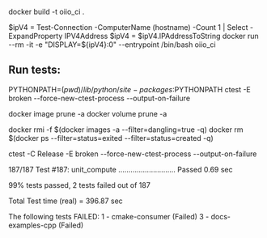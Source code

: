 
docker build -t oiio_ci .

$ipV4 = Test-Connection -ComputerName (hostname) -Count 1  | Select -ExpandProperty IPV4Address
$ipV4 = $ipV4.IPAddressToString
docker run --rm -it -e "DISPLAY=${ipV4}:0" --entrypoint /bin/bash oiio_ci

## Run tests:
PYTHONPATH=$(pwd)/lib/python/site-packages:$PYTHONPATH ctest -E broken --force-new-ctest-process --output-on-failure


docker image prune -a
docker volume prune -a

docker rmi -f $(docker images -a --filter=dangling=true -q)
docker rm $(docker ps --filter=status=exited --filter=status=created -q)

ctest -C Release -E broken --force-new-ctest-process --output-on-failure


187/187 Test #187: unit_compute ............................   Passed    0.69 sec

99% tests passed, 2 tests failed out of 187

Total Test time (real) = 396.87 sec

The following tests FAILED:
          1 - cmake-consumer (Failed)
          3 - docs-examples-cpp (Failed)